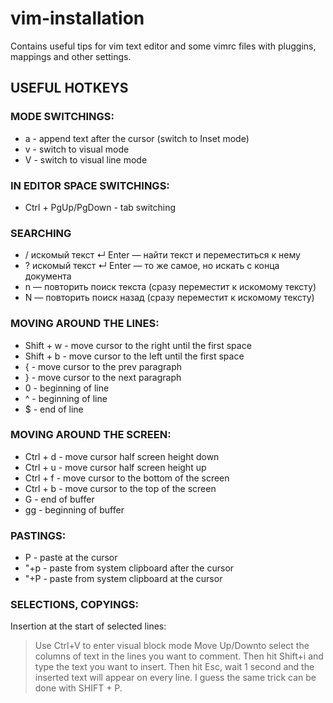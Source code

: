 # vim-installation
Contains useful tips for vim text editor and some vimrc files with pluggins, mappings and other settings.

## USEFUL HOTKEYS
### MODE SWITCHINGS:
- a -	append text after the cursor (switch to Inset mode)
- v -	switch to visual mode
- V	- switch to visual line mode
### IN EDITOR SPACE SWITCHINGS:
- Ctrl + PgUp/PgDown - tab switching
### SEARCHING
- / искомый текст ↵ Enter — найти текст и переместиться к нему
- ? искомый текст ↵ Enter — то же самое, но искать с конца документа
- n — повторить поиск текста (сразу переместит к искомому тексту)
- N — повторить поиск назад (сразу переместит к искомому тексту)
### MOVING AROUND THE LINES:
- Shift + w - move cursor to the right until the first space
- Shift + b - move cursor to the left until the first space
- { - move cursor to the prev paragraph
- } - move cursor to the next paragraph
- 0 - beginning of line
- ^ - beginning of line
- $ - end of line
### MOVING AROUND THE SCREEN:
- Ctrl + d - move cursor half screen height down
- Ctrl + u - move cursor half screen height up
- Ctrl + f - move cursor to the bottom of the screen
- Ctrl + b - move cursor to the top of the screen
- G	- end of buffer
- gg - beginning of buffer
### PASTINGS:
- P	- paste at the cursor
- "+p -	paste from system clipboard after the cursor	
- "+P	- paste from system clipboard at the cursor
### SELECTIONS, COPYINGS:
Insertion at the start of selected lines:
>Use Ctrl+V to enter visual block mode
>Move Up/Downto select the columns of text in the lines you want to comment.
>Then hit Shift+i and type the text you want to insert.
>Then hit Esc, wait 1 second and the inserted text will appear on every line.
>I guess the same trick can be done with SHIFT + P.
